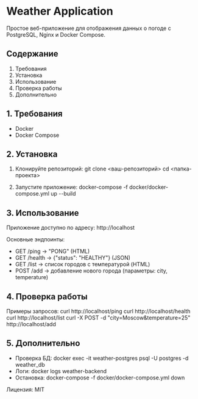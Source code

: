 # Weather Application

Простое веб-приложение для отображения данных о погоде с PostgreSQL, Nginx и Docker Compose.

## Содержание
1. Требования
2. Установка
3. Использование
4. Проверка работы
5. Дополнительно

## 1. Требования
- Docker
- Docker Compose

## 2. Установка
1. Клонируйте репозиторий:
git clone <ваш-репозиторий>
cd <папка-проекта>

2. Запустите приложение:
docker-compose -f docker/docker-compose.yml up --build

## 3. Использование
Приложение доступно по адресу: http://localhost

Основные эндпоинты:
- GET /ping    → "PONG" (HTML)
- GET /health  → {"status": "HEALTHY"} (JSON)
- GET /list    → список городов с температурой (HTML)
- POST /add    → добавление нового города (параметры: city, temperature)

## 4. Проверка работы
Примеры запросов:
curl http://localhost/ping
curl http://localhost/health
curl http://localhost/list
curl -X POST -d "city=Moscow&temperature=25" http://localhost/add

## 5. Дополнительно
- Проверка БД: docker exec -it weather-postgres psql -U postgres -d weather_db
- Логи: docker logs weather-backend
- Остановка: docker-compose -f docker/docker-compose.yml down

Лицензия: MIT